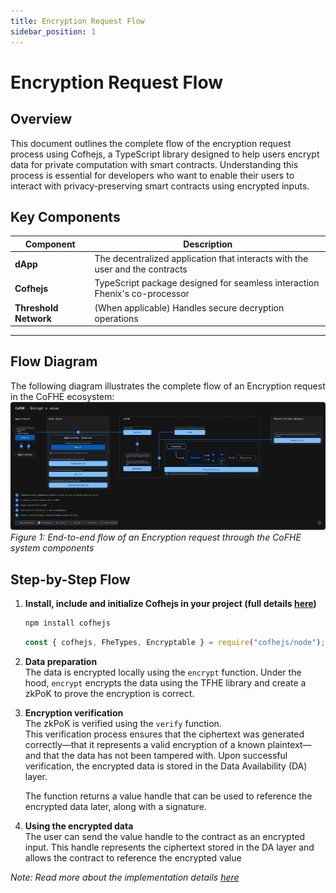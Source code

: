 ```yaml
---
title: Encryption Request Flow
sidebar_position: 1
---
```


# Encryption Request Flow

## Overview

This document outlines the complete flow of the encryption request process using Cofhejs, a TypeScript library designed to help users encrypt data for private computation with smart contracts. Understanding this process is essential for developers who want to enable their users to interact with privacy-preserving smart contracts using encrypted inputs.


## Key Components

| Component | Description |
|-----------|-------------|
| **dApp** | The decentralized application that interacts with the user and the contracts |
| **Cofhejs** | TypeScript package designed for seamless interaction Fhenix's co-processor |
| **Threshold Network** | (When applicable) Handles secure decryption operations |

---
## Flow Diagram

The following diagram illustrates the complete flow of an Encryption request in the CoFHE ecosystem:
[![Diagram](../../../../static/img/assets/Encrypt%20a%20value.svg)](../../../../static/img/assets/Encrypt%20a%20value.svg)
*Figure 1: End-to-end flow of an Encryption request through the CoFHE system components*

## Step-by-Step Flow


1. **Install, include and initialize Cofhejs in your project (full details [here](/docs/devdocs/quick-start/getting-started.md))**
    ```bash
    npm install cofhejs
    ```
    ```javascript
    const { cofhejs, FheTypes, Encryptable } = require("cofhejs/node");
    ```

2. **Data preparation**  
    The data is encrypted locally using the `encrypt` function.
    Under the hood, `encrypt` encrypts the data using the TFHE library and create a zkPoK to prove the encryption is correct.

3. **Encryption verification**  
    The zkPoK is verified using the `verify` function.  
    This verification process ensures that the ciphertext was generated correctly—that it represents a valid encryption of a known plaintext—and that the data has not been tampered with. Upon successful verification, the encrypted data is stored in the Data Availability (DA) layer.  

   The function returns a value handle that can be used to reference the encrypted data later, along with a signature.
5. **Using the encrypted data**  
    The user can send the value handle to the contract as an encrypted input. This handle represents the ciphertext stored in the DA layer and allows the contract to reference the encrypted value

*Note: Read more about the implementation details [here](/docs/devdocs/cofhejs/encryption-operations)*

    
